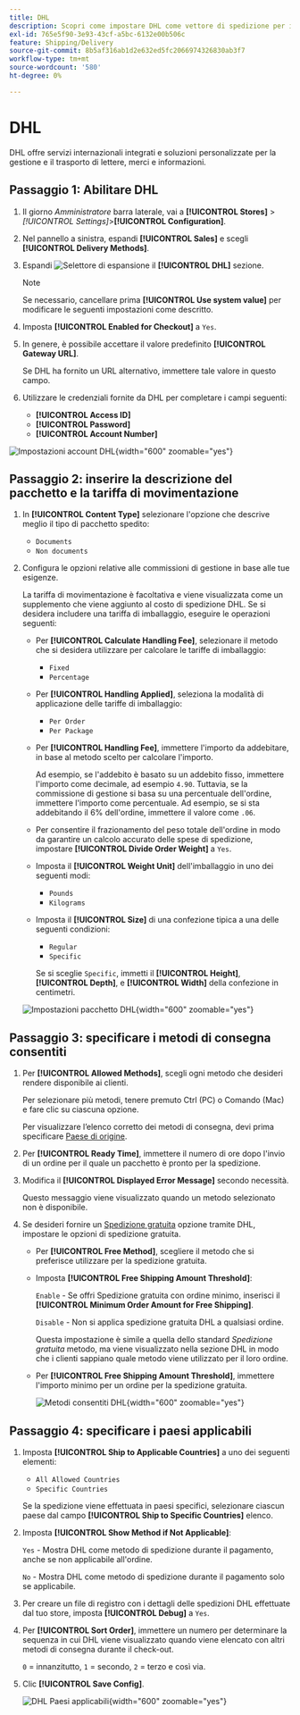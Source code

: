 ```yaml
---
title: DHL
description: Scopri come impostare DHL come vettore di spedizione per il tuo negozio.
exl-id: 765e5f90-3e93-43cf-a5bc-6132e00b506c
feature: Shipping/Delivery
source-git-commit: 8b5af316ab1d2e632ed5fc2066974326830ab3f7
workflow-type: tm+mt
source-wordcount: '580'
ht-degree: 0%

---
```


# DHL

DHL offre servizi internazionali integrati e soluzioni personalizzate per la gestione e il trasporto di lettere, merci e informazioni.

## Passaggio 1: Abilitare DHL

1. Il giorno _Amministratore_ barra laterale, vai a **[!UICONTROL Stores]** > _[!UICONTROL Settings]_>**[!UICONTROL Configuration]**.

1. Nel pannello a sinistra, espandi **[!UICONTROL Sales]** e scegli **[!UICONTROL Delivery Methods]**.

1. Espandi ![Selettore di espansione](../assets/icon-display-expand.png) il **[!UICONTROL DHL]** sezione.

   >[!NOTE]
   >
   >Se necessario, cancellare prima **[!UICONTROL Use system value]** per modificare le seguenti impostazioni come descritto.

1. Imposta **[!UICONTROL Enabled for Checkout]** a `Yes`.

1. In genere, è possibile accettare il valore predefinito **[!UICONTROL Gateway URL]**.

   Se DHL ha fornito un URL alternativo, immettere tale valore in questo campo.

1. Utilizzare le credenziali fornite da DHL per completare i campi seguenti:

   - **[!UICONTROL Access ID]**
   - **[!UICONTROL Password]**
   - **[!UICONTROL Account Number]**

![Impostazioni account DHL](../configuration-reference/sales/assets/delivery-methods-dhl-account-settings.png){width="600" zoomable="yes"}

## Passaggio 2: inserire la descrizione del pacchetto e la tariffa di movimentazione

1. In **[!UICONTROL Content Type]** selezionare l&#39;opzione che descrive meglio il tipo di pacchetto spedito:

   - `Documents`
   - `Non documents`

1. Configura le opzioni relative alle commissioni di gestione in base alle tue esigenze.

   La tariffa di movimentazione è facoltativa e viene visualizzata come un supplemento che viene aggiunto al costo di spedizione DHL. Se si desidera includere una tariffa di imballaggio, eseguire le operazioni seguenti:

   - Per **[!UICONTROL Calculate Handling Fee]**, selezionare il metodo che si desidera utilizzare per calcolare le tariffe di imballaggio:

      - `Fixed`
      - `Percentage`

   - Per **[!UICONTROL Handling Applied]**, seleziona la modalità di applicazione delle tariffe di imballaggio:

      - `Per Order`
      - `Per Package`

   - Per **[!UICONTROL Handling Fee]**, immettere l&#39;importo da addebitare, in base al metodo scelto per calcolare l&#39;importo.

     Ad esempio, se l&#39;addebito è basato su un addebito fisso, immettere l&#39;importo come decimale, ad esempio `4.90`. Tuttavia, se la commissione di gestione si basa su una percentuale dell&#39;ordine, immettere l&#39;importo come percentuale. Ad esempio, se si sta addebitando il 6% dell&#39;ordine, immettere il valore come `.06`.

   - Per consentire il frazionamento del peso totale dell&#39;ordine in modo da garantire un calcolo accurato delle spese di spedizione, impostare **[!UICONTROL Divide Order Weight]** a `Yes`.

   - Imposta il **[!UICONTROL Weight Unit]** dell&#39;imballaggio in uno dei seguenti modi:

      - `Pounds`
      - `Kilograms`

   - Imposta il **[!UICONTROL Size]** di una confezione tipica a una delle seguenti condizioni:

      - `Regular`
      - `Specific`

     Se si sceglie `Specific`, immetti il **[!UICONTROL Height]**, **[!UICONTROL Depth]**, e **[!UICONTROL Width]** della confezione in centimetri.

   ![Impostazioni pacchetto DHL](../configuration-reference/sales/assets/delivery-methods-dhl-package-settings.png){width="600" zoomable="yes"}

## Passaggio 3: specificare i metodi di consegna consentiti

1. Per **[!UICONTROL Allowed Methods]**, scegli ogni metodo che desideri rendere disponibile ai clienti.

   Per selezionare più metodi, tenere premuto Ctrl (PC) o Comando (Mac) e fare clic su ciascuna opzione.

   Per visualizzare l’elenco corretto dei metodi di consegna, devi prima specificare [Paese di origine](../configuration-reference/sales/shipping-settings.md).

1. Per **[!UICONTROL Ready Time]**, immettere il numero di ore dopo l&#39;invio di un ordine per il quale un pacchetto è pronto per la spedizione.

1. Modifica il **[!UICONTROL Displayed Error Message]** secondo necessità.

   Questo messaggio viene visualizzato quando un metodo selezionato non è disponibile.

1. Se desideri fornire un [Spedizione gratuita](shipping-free.md) opzione tramite DHL, impostare le opzioni di spedizione gratuita.

   - Per **[!UICONTROL Free Method]**, scegliere il metodo che si preferisce utilizzare per la spedizione gratuita.

   - Imposta **[!UICONTROL Free Shipping Amount Threshold]**:

     `Enable` - Se offri Spedizione gratuita con ordine minimo, inserisci il **[!UICONTROL Minimum Order Amount for Free Shipping]**.

     `Disable` - Non si applica spedizione gratuita DHL a qualsiasi ordine.

     Questa impostazione è simile a quella dello standard _Spedizione gratuita_ metodo, ma viene visualizzato nella sezione DHL in modo che i clienti sappiano quale metodo viene utilizzato per il loro ordine.

   - Per **[!UICONTROL Free Shipping Amount Threshold]**, immettere l&#39;importo minimo per un ordine per la spedizione gratuita.

     ![Metodi consentiti DHL](../configuration-reference/sales/assets/delivery-methods-dhl-allowed-methods.png){width="600" zoomable="yes"}

## Passaggio 4: specificare i paesi applicabili

1. Imposta **[!UICONTROL Ship to Applicable Countries]** a uno dei seguenti elementi:

   - `All Allowed Countries`
   - `Specific Countries`

   Se la spedizione viene effettuata in paesi specifici, selezionare ciascun paese dal campo **[!UICONTROL Ship to Specific Countries]** elenco.

1. Imposta **[!UICONTROL Show Method if Not Applicable]**:

   `Yes` - Mostra DHL come metodo di spedizione durante il pagamento, anche se non applicabile all&#39;ordine.

   `No` - Mostra DHL come metodo di spedizione durante il pagamento solo se applicabile.

1. Per creare un file di registro con i dettagli delle spedizioni DHL effettuate dal tuo store, imposta **[!UICONTROL Debug]** a `Yes`.

1. Per **[!UICONTROL Sort Order]**, immettere un numero per determinare la sequenza in cui DHL viene visualizzato quando viene elencato con altri metodi di consegna durante il check-out.

   `0` = innanzitutto, `1` = secondo, `2` = terzo e così via.

1. Clic **[!UICONTROL Save Config]**.

   ![DHL Paesi applicabili](../configuration-reference/sales/assets/delivery-methods-dhl-applicable-countries.png){width="600" zoomable="yes"}
